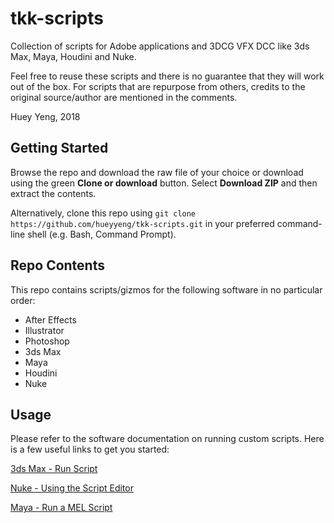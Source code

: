 # tkk-scripts

Collection of scripts for Adobe applications and 3DCG VFX DCC like 3ds Max, Maya, Houdini and Nuke.

Feel free to reuse these scripts and there is no guarantee that they will work out of the box. For scripts that are repurpose from others, credits to the original source/author are mentioned in the comments.

Huey Yeng, 2018

## Getting Started

Browse the repo and download the raw file of your choice or download using the green **Clone or download** button. Select **Download ZIP** and then extract the contents.

Alternatively, clone this repo using `git clone https://github.com/hueyyeng/tkk-scripts.git` in your preferred command-line shell (e.g. Bash, Command Prompt).

## Repo Contents
This repo contains scripts/gizmos for the following software in no particular order:
- After Effects
- Illustrator
- Photoshop
- 3ds Max
- Maya
- Houdini
- Nuke 

## Usage
Please refer to the software documentation on running custom scripts. Here is a few useful links to get you started:

[3ds Max - Run Script](https://knowledge.autodesk.com/support/3ds-max/learn-explore/caas/CloudHelp/cloudhelp/2017/ENU/3DSMax/files/GUID-9AE37152-B6D3-473E-9490-DFFC62BDB005-htm.html)

[Nuke - Using the Script Editor](https://learn.foundry.com/nuke/content/comp_environment/script_editor/using_script_editor.html)

[Maya - Run a MEL Script](https://knowledge.autodesk.com/support/maya/learn-explore/caas/CloudHelp/cloudhelp/2016/ENU/Maya/files/GUID-CC1F219D-74F8-42FF-AEF4-17C9D7F0538E-htm.html)
